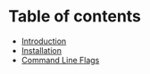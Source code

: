 # Table of contents

* [Introduction](README.md)
* [Installation](installation.md)
* [Command Line Flags](command-line-flags.md)
